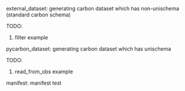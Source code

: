external_dataset: generating carbon dataset which has non-unischema (standard carbon schema)

TODO:
1. filter example

pycarbon_dataset: generating carbon dataset which has unischema

TODO:
1. read_from_obs example

manifest: manifest test